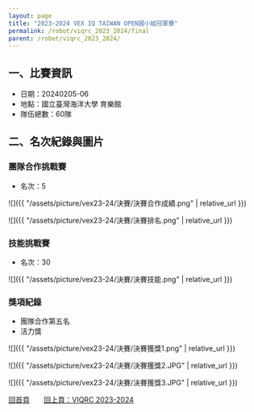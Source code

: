 ```yaml
---
layout: page
title: "2023-2024 VEX IQ TAIWAN OPEN國小組冠軍賽"
permalink: /robot/viqrc_2023_2024/final
parent: /robot/viqrc_2023_2024/
---
```


## 一、比賽資訊

- 日期：20240205-06
- 地點：國立臺灣海洋大學 育樂館
- 隊伍總數：60隊

## 二、名次紀錄與圖片

### 團隊合作挑戰賽

- 名次：5

![]({{ "/assets/picture/vex23-24/決賽/決賽合作成績.png" | relative_url }})

![]({{ "/assets/picture/vex23-24/決賽/決賽排名.png" | relative_url }})

### 技能挑戰賽

- 名次：30

![]({{ "/assets/picture/vex23-24/決賽/決賽技能.png" | relative_url }})

### 獎項紀錄

- 團隊合作第五名
- 活力獎

![]({{ "/assets/picture/vex23-24/決賽/決賽獲獎1.png" | relative_url }})

![]({{ "/assets/picture/vex23-24/決賽/決賽獲獎2.JPG" | relative_url }})

![]({{ "/assets/picture/vex23-24/決賽/決賽獲獎3.JPG" | relative_url }})

[回首頁](/activity_reflections/)　　[回上頁：VIQRC 2023-2024](/activity_reflections/robot/viqrc_2023_2024/)